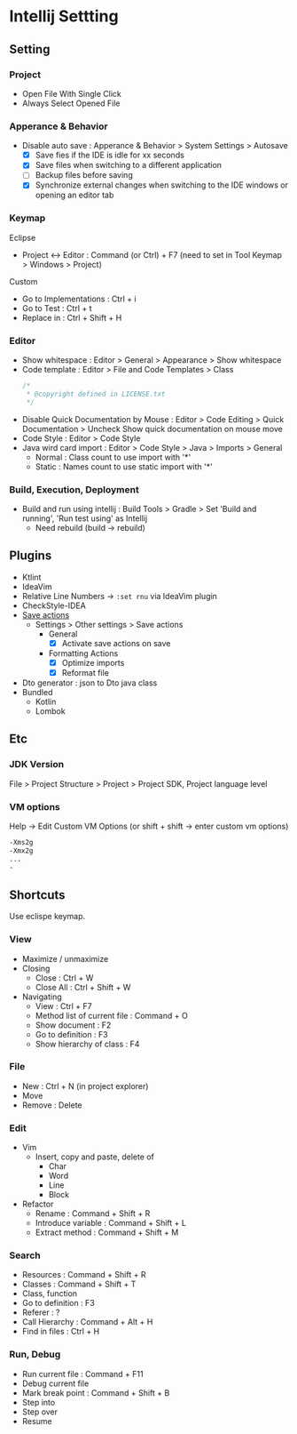 # Intellij Settting

## Setting

### Project

- Open File With Single Click
- Always Select Opened File

### Apperance & Behavior

- Disable auto save : Apperance & Behavior > System Settings > Autosave
  - [X] Save fies if the IDE is idle for xx seconds
  - [X] Save files when switching to a different application
  - [ ] Backup files before saving
  - [X] Synchronize external changes when switching to the IDE windows or opening an editor tab

### Keymap

Eclipse

- Project <-> Editor : Command (or Ctrl) + F7 (need to set in Tool Keymap > Windows > Project)

Custom

- Go to Implementations : Ctrl + i
- Go to Test : Ctrl + t
- Replace in  : Ctrl + Shift + H

### Editor

- Show whitespace : Editor > General > Appearance > Show whitespace
- Code template : Editor > File and Code Templates > Class
  ```java
  /*
   * @copyright defined in LICENSE.txt
   */

  ```
- Disable Quick Documentation by Mouse : Editor > Code Editing > Quick Documentation > Uncheck Show quick documentation on mouse move
- Code Style : Editor > Code Style
- Java wird card import : Editor > Code Style > Java > Imports > General
  - Normal : Class count to use import with '*'
  - Static : Names count to use static import with '*'
### Build, Execution, Deployment

- Build and run using intellij : Build Tools > Gradle > Set 'Build and running', 'Run test using' as Intellij
  - Need rebuild (build -> rebuild)

## Plugins

- Ktlint
- IdeaVim
- Relative Line Numbers -> `:set rnu` via IdeaVim plugin
- CheckStyle-IDEA
- [Save actions](https://plugins.jetbrains.com/plugin/7642-save-actions/versions)
  - Settings > Other settings > Save actions
    - General
      - [X] Activate save actions on save
    - Formatting Actions
      - [X] Optimize imports
      - [X] Reformat file
- Dto generator : json to Dto java class
- Bundled
  - Kotlin
  - Lombok

## Etc

### JDK Version

File > Project Structure > Project > Project SDK, Project language level

### VM options

Help -> Edit Custom VM Options (or shift + shift -> enter custom vm options)

```sh
-Xms2g
-Xmx2g
...
-
```

## Shortcuts

Use eclispe keymap.

### View

- Maximize / unmaximize
- Closing
  - Close : Ctrl + W
  - Close All : Ctrl + Shift + W
- Navigating
  - View : Ctrl + F7
  - Method list of current file : Command + O
  - Show document : F2
  - Go to definition : F3
  - Show hierarchy of class : F4

### File

- New : Ctrl + N (in project explorer)
- Move
- Remove : Delete

### Edit

- Vim
  - Insert, copy and paste, delete of
    - Char
    - Word
    - Line
    - Block
- Refactor
  - Rename : Command + Shift + R
  - Introduce variable : Command + Shift + L
  - Extract method : Command + Shift + M

### Search

- Resources : Command + Shift + R
- Classes : Command + Shift + T
- Class, function
- Go to definition : F3
- Referer : ?
- Call Hierarchy : Command + Alt + H
- Find in files : Ctrl + H

### Run, Debug

- Run current file : Command + F11
- Debug current file
- Mark break point : Command + Shift + B
- Step into
- Step over
- Resume

